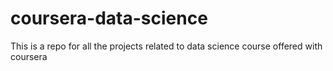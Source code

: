 # coursera-data-science
This is a repo for all the projects related to data science course offered with coursera
